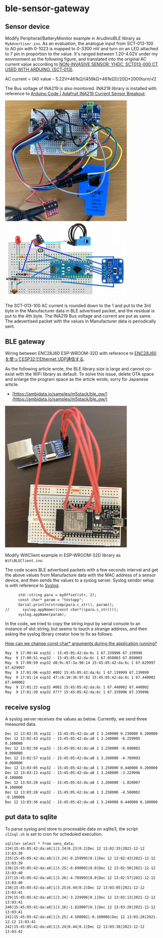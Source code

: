 # ble-sensor-gateway
## Sensor device
Modify Peripheral/BatteryMonitor example in ArudiinoBLE library as `MyAdvertiser.ino`.
As an evaluation, the analogue input from SCT-013-100 to A0 pin with 0-1023 is mapped to 0-3300 mV and turn on an LED attached to 7 pin in proportion to the value. It's ranged between 1.20-4.02V under my environment as the following figure, and translated into the original AC current value according to [NON-INVASIVE SENSOR: YHDC SCT013-000 CT USED WITH ARDUINO. (SCT-013)](https://www.poweruc.pl/blogs/news/non-invasive-sensor-yhdc-sct013-000-ct-used-with-arduino-sct-013).

AC current = (A0 value - 5.22V\*461kΩ/(459kΩ+461kΩ))/20Ω\*2000turn/√2

The Bus voltage of INA219 is also monitored. INA219 library is installed with reference to [Arduino Code | Adafruit INA219 Current Sensor Breakout](https://learn.adafruit.com/adafruit-ina219-current-sensor-breakout/arduino-code).

<img src="img/IMG_1182.jpg" width="400"><img src="img/ScreenShot2021-12-08at1654.jpg" width="400">

The SCT-013-100 AC current is rounded down to the 1 and put to the 3rd byte in the Manufacturer data in BLE advertised packet, and the residual is put to the 4th byte. The INA219 Bus voltage and current are put as same. The adevertised packet with the values in Manufacturer data is periodically sent.

## BLE gateway
Wiring between ENC28J60 ESP-WROOM-32D with reference to [ENC28J60を使ってESP32でEthernet UDP通信する](https://hikoleaf.hatenablog.jp/entry/2019/06/22/190914).

As the following article wrote, the BLE library size is large and cannot co-exist with the WiFi library as default.
To solve this issue, delete OTA space and enlarge the program space as the article wrote, sorry for Japanese article.
- [https://ambidata.io/samples/m5stack/ble_gw/](https://ambidata.io/samples/m5stack/ble_gw/)

<img src="img/IMG_0961.jpg" width="400">

Modify WifiClient example in ESP-WROOM-32D library as `WiFiBLEClient.ino`.

The code scans BLE advertised packets with a few seconds interval and get the above values from Manufacture data with the MAC address of a sensor device, and then sends the values to a syslog server.
Syslog sendor setup is with reference to [Syslog](https://github.com/arcao/Syslog).

```
      std::string para = myOffset(str, 2);
      const char* param = "testapp";
      Serial.println(strcmp(para.c_str(), param));
//      syslog.appName((const char*)(para.c_str()));
      syslog.appName(param);  
```

In the code, we tried to copy the string input by serial console to an instance of std::string, but seems to touch a strange address, and then asking the syslog library creator how to fix as follows.

[How can we change const char* arguments during the application running?](https://github.com/arcao/Syslog/issues/25)

```
May  9 17:00:44 esp32 - ﻿15:45:05:42:da:6c 1 67.339996 67.339996
May  9 17:00:51 esp32 - ﻿15:45:05:42:da:6c 1 67.050003 67.050003
May  9 17:00:59 esp32 d8:9c:67:3a:98:14 ﻿15:45:05:42:da:6c 1 67.629997 67.629997
May  9 17:01:06 esp32 #002 ﻿15:45:05:42:da:6c 1 67.139999 67.139999
May  9 17:01:14 esp32 47:c6:10:36:97:82 ﻿15:45:05:42:da:6c 1 67.440002 67.440002
May  9 17:01:22 esp32 #002 ﻿15:45:05:42:da:6c 1 67.440002 67.440002
May  9 17:01:30 esp32 X??? ﻿15:45:05:42:da:6c 1 67.339996 67.339996
```

## receive syslog
A syslog server receives the values as below. Currently, we send three measured data.


```
Dec 12 13:02:35 esp32 - ﻿15:45:05:42:da:a8 1 3.240000 0.230000 0.200000
Dec 12 13:02:43 esp32 - ﻿15:45:05:42:da:a8 1 3.240000 -0.259995 0.100000
Dec 12 13:02:50 esp32 - ﻿15:45:05:42:da:a8 1 3.250000 -0.690002 0.000000
Dec 12 13:02:57 esp32 - ﻿15:45:05:42:da:a8 1 3.260000 -4.789993 0.000000
Dec 12 13:03:05 esp32 - ﻿15:45:05:42:da:a8 1 3.250000 0.440000 0.200000
Dec 12 13:03:13 esp32 - ﻿15:45:05:42:da:a8 1 3.240000 -3.229996 0.100000
Dec 12 13:03:20 esp32 - ﻿15:45:05:42:da:a8 1 3.260000 -1.820007 0.100000
Dec 12 13:03:28 esp32 - ﻿15:45:05:42:da:a8 1 3.250000 -4.580002 -0.100006
Dec 12 13:03:36 esp32 - ﻿15:45:05:42:da:a8 1 3.240000 0.440000 0.100000
```

## put data to sqlite
To parse syslog and store to procesable data on sqlite3, the script `sl2sql.sh` is set to cron for scheduled execution.

```
sqlite> select * from sens_data;
234|﻿15:45:05:42:da:a8|1|3.24|0.23|0.2|Dec 12 13:02:35|2021-12-12 13:03:39
235|﻿15:45:05:42:da:a8|1|3.24|-0.259995|0.1|Dec 12 13:02:43|2021-12-12 13:03:39
236|﻿15:45:05:42:da:a8|1|3.25|-0.690002|0.0|Dec 12 13:02:50|2021-12-12 13:03:40
237|﻿15:45:05:42:da:a8|1|3.26|-4.789993|0.0|Dec 12 13:02:57|2021-12-12 13:03:40
238|﻿15:45:05:42:da:a8|1|3.25|0.44|0.2|Dec 12 13:03:05|2021-12-12 13:03:41
239|﻿15:45:05:42:da:a8|1|3.24|-3.229996|0.1|Dec 12 13:03:13|2021-12-12 13:03:41
240|﻿15:45:05:42:da:a8|1|3.26|-1.820007|0.1|Dec 12 13:03:20|2021-12-12 13:03:41
241|﻿15:45:05:42:da:a8|1|3.25|-4.580002|-0.100006|Dec 12 13:03:28|2021-12-12 13:03:41
242|﻿15:45:05:42:da:a8|1|3.24|0.44|0.1|Dec 12 13:03:36|2021-12-12 13:03:42
```

